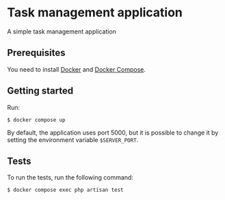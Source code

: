 # Task management application
A simple task management application

## Prerequisites
You need to install [Docker](https://docs.docker.com/engine/install/) and [Docker Compose](https://docs.docker.com/compose/install/).

## Getting started
Run:

```
$ docker compose up
```

By default, the application uses port 5000, but it is possible to change it by setting the environment variable `$SERVER_PORT`.

## Tests
To run the tests, run the following command:

```
$ docker compose exec php artisan test
```
